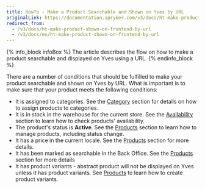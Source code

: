 ```yaml
---
title: HowTo - Make a Product Searchable and Shown on Yves by URL
originalLink: https://documentation.spryker.com/v3/docs/ht-make-product-shown-on-frontend-by-url
redirect_from:
  - /v3/docs/ht-make-product-shown-on-frontend-by-url
  - /v3/docs/en/ht-make-product-shown-on-frontend-by-url
---
```


{% info_block infoBox %}
The article describes the flow on how to make a product searchable and displayed on Yves using a URL.
{% endinfo_block %}

There are a number of conditions that should be fulfilled to make your product searchable and shown on Yves by URL. What is important is to make sure that your product meets the following conditions:

* It is assigned to categories. See the [Category](/docs/scos/user/user-guides/202001.0/back-office-user-guide/category/assigning-products-to-categories.html) section for details on how to assign products to categories.
* It is in stock in the warehouse for the current store. See the [Availability](/docs/scos/user/user-guides/202001.0/back-office-user-guide/products/availability/managing-products-availability.html) section to learn how to check products' availability.
* The product's status is **Active**. See the [Products](https://documentation.spryker.com/v4/docs/managing-products#activating-a-product) section to learn how to manage products, including status change.
* It has a price in the current locale. See the [Products](/docs/scos/user/user-guides/202001.0/back-office-user-guide/products/products/managing-products/managing-products.html) section for more details.
* It has been marked as searchable in the Back Office. See the [Products](/docs/scos/user/user-guides/202001.0/back-office-user-guide/products/products/references/concrete-product-reference-information.html) section for more details
* It has product variants - abstract product will not be displayed on Yves unless it has product variants. See [Products](/docs/scos/user/user-guides/202001.0/back-office-user-guide/products/products/concrete-products/creating-a-product-variant.html) to learn how to create product variants.
